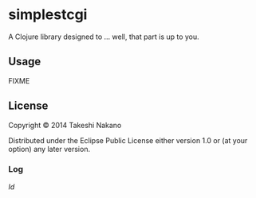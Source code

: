 # simplestcgi

A Clojure library designed to ... well, that part is up to you.

## Usage

FIXME

## License

Copyright © 2014 Takeshi Nakano

Distributed under the Eclipse Public License either version 1.0 or (at
your option) any later version.

### Log

$Id$
